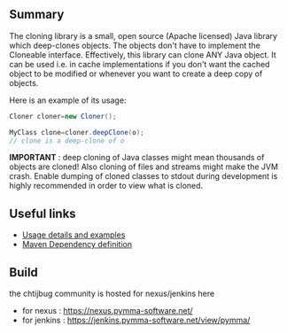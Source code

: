 ## Summary ##
The cloning library is a small, open source (Apache licensed) Java library which deep-clones objects. The objects don't have to implement the Cloneable interface. Effectively, this library can clone ANY Java object. It can be used i.e. in cache implementations if you don't want the cached object to be modified or whenever you want to create a deep copy of objects.

Here is an example of its usage:

```java
Cloner cloner=new Cloner();

MyClass clone=cloner.deepClone(o);
// clone is a deep-clone of o
```

**IMPORTANT** : deep cloning of Java classes might mean thousands of objects are cloned! Also cloning of files and streams might make the JVM crash. Enable dumping of cloned classes to stdout during development is highly recommended in order to view what is cloned.

## Useful links ##
  * [Usage details and examples](wiki/Usage.md)
  * [Maven Dependency definition](wiki/Maven_Dependency.md)
## Build
the chtijbug community is hosted for nexus/jenkins here
 * for nexus : https://nexus.pymma-software.net/
 * for jenkins : https://jenkins.pymma-software.net/view/pymma/ 
